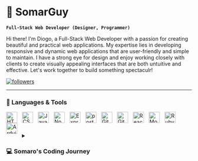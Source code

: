 # 🐋 SomarGuy

**`Full-Stack Web Developer (Designer, Programmer)`**

Hi there! I'm Diogo, a Full-Stack Web Developer with a passion for creating beautiful and practical web applications. My expertise lies in developing responsive and dynamic web applications that are user-friendly and simple to maintain. I have a strong eye for design and enjoy working closely with clients to create visually appealing interfaces that are both untuitive and effective. Let's work together to build something spectaculr!

<p align="left">
  <a href="https://github.com/SomarGuy?tab=followers">
  <img alt="followers" title="Follow me on GitHub!" src="https://custom-icon-badges.demolab.com/github/followers/SomarGuy?color=236ad3&labelColor=1155ba&style=for-the-badge&logo=person-add&label=Follow&logoColor=white"/></a>
</p>

---

### 🧰 Languages & Tools

<img align="left" alt="HTML" width="30" style="padding-right:10px;" src="https://cdn.jsdelivr.net/gh/devicons/devicon/icons/html5/html5-original.svg"/>
<img align="left" alt="CSS" width="30" style="padding-right:10px;" src="https://cdn.jsdelivr.net/gh/devicons/devicon/icons/css3/css3-original.svg"/>
<img align="left" alt="Java" width="30" style="padding-right:10px;" src="https://cdn.jsdelivr.net/gh/devicons/devicon/icons/javascript/javascript-original.svg"/>
<img align="left" alt="NodeJS" width="30" style="padding-right:10px;" src="https://cdn.jsdelivr.net/gh/devicons/devicon/icons/nodejs/nodejs-original.svg"/>
<img align="left" alt="Express" width="30" style="padding-right:10px;" src="https://cdn.jsdelivr.net/gh/devicons/devicon/icons/express/express-original.svg"/>
<img align="left" alt="postgresql" width="30" style="padding-right:10px;" src="https://cdn.jsdelivr.net/gh/devicons/devicon/icons/postgresql/postgresql-original.svg"/>
<img align="left" alt="Git" width="30" style="padding-right:10px;" src="https://cdn.jsdelivr.net/gh/devicons/devicon/icons/git/git-original.svg"/>
<img align="left" alt="GitHub" width="30" style="padding-right:10px;" src="https://cdn.jsdelivr.net/gh/devicons/devicon/icons/github/github-original.svg"/>
<img align="left" alt="React" width="30" style="padding-right:10px;" src="https://cdn.jsdelivr.net/gh/devicons/devicon/icons/react/react-original.svg"/>
<img align="left" alt="Mocha" width="30" style="padding-right:10px;" src="https://cdn.jsdelivr.net/gh/devicons/devicon/icons/mocha/mocha-plain.svg"/>
<img align="left" alt="Ruby" width="30" style="padding-right:10px;" src="https://cdn.jsdelivr.net/gh/devicons/devicon/icons/ruby/ruby-original.svg"/>
<img align="left" alt="Arduino" width="30" style="padding-right:10px;" src="https://cdn.jsdelivr.net/gh/devicons/devicon/icons/arduino/arduino-original.svg"/>
<br />

#

<details>
  <summary><h3>💻 Somaro's Coding Journey</h3></summary>
  My coding journey began in high school when I joined a robotics team and started learning Arduino. I quickly fell in love with creating and programming robots to compete against other teams in province-wide competitions. There's nothing quite like the rush of seeing your hard work pay off in a team-oriented setting.

  After high school, I went to college and pursued a degree in business. But as much as I enjoyed the classes, I couldn't shake the feeling that something was missing. Eventually, I realized that my true passion still lay in coding, and I knew that I wanted to explore the world of Full-Stack web development. I began taking courses and diving into different projects, eager to learn as much as I could about web development.

  Now, with a wealth of knowledge and experience under my belt, I'm thrilled to be pursuing a career in Full-Stack Web Development. I'm a playful person at heart, and I bring a business-casual attitude to everything I do. I'm easy to work with and love collaborating with others to create beautiful and functional web applications.

  My coding journey has taught me the importance of perseverance and determination in pursuing my passions. I'm excited to take on new challenges in the field of web development, and I can't wait to see where this journey takes me next.
